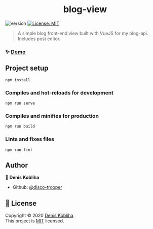 <h1 align="center">blog-view</h1>
<p>
  <img alt="Version" src="https://img.shields.io/badge/version-1.0.0-blue.svg?cacheSeconds=2592000" />
  <a href="https://github.com/disco-trooper/blog-api/blob/master/LICENSE" target="_blank">
    <img alt="License: MIT" src="https://img.shields.io/badge/License-MIT-yellow.svg" />
  </a>
</p>

> A simple blog front-end view built with VueJS for my blog-api. Includes post editor.

### ✨ [Demo](https://disco-trooper.github.io/blog-view/)

## Project setup

```
npm install
```

### Compiles and hot-reloads for development

```
npm run serve
```

### Compiles and minifies for production

```
npm run build
```

### Lints and fixes files

```
npm run lint
```

## Author

👤 **Denis Kobliha**

- Github: [@disco-trooper](https://github.com/disco-trooper)

## 📝 License

Copyright © 2020 [Denis Kobliha](https://github.com/disco-trooper).<br />
This project is [MIT](https://github.com/disco-trooper/blog-view/blob/master/LICENSE) licensed.
